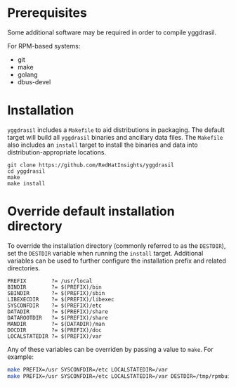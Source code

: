 # Prerequisites

Some additional software may be required in order to compile yggdrasil.

For RPM-based systems:
* git
* make
* golang
* dbus-devel

# Installation
`yggdrasil` includes a `Makefile` to aid distributions in packaging. The default
target will build all `yggdrasil` binaries and ancillary data files. The
`Makefile` also includes an `install` target to install the binaries and data
into distribution-appropriate locations.

```
git clone https://github.com/RedHatInsights/yggdrasil
cd yggdrasil
make
make install
```
# Override default installation directory
To override the installation directory
(commonly referred to as the `DESTDIR`), set the `DESTDIR` variable when running
the `install` target. Additional variables can be used to further configure the
installation prefix and related directories.

```
PREFIX        ?= /usr/local
BINDIR        ?= $(PREFIX)/bin
SBINDIR       ?= $(PREFIX)/sbin
LIBEXECDIR    ?= $(PREFIX)/libexec
SYSCONFDIR    ?= $(PREFIX)/etc
DATADIR       ?= $(PREFIX)/share
DATAROOTDIR   ?= $(PREFIX)/share
MANDIR        ?= $(DATADIR)/man
DOCDIR        ?= $(PREFIX)/doc
LOCALSTATEDIR ?= $(PREFIX)/var
```

Any of these variables can be overriden by passing a value to `make`. For
example:

```bash
make PREFIX=/usr SYSCONFDIR=/etc LOCALSTATEDIR=/var
make PREFIX=/usr SYSCONFDIR=/etc LOCALSTATEDIR=/var DESTDIR=/tmp/rpmbuildroot install
```
